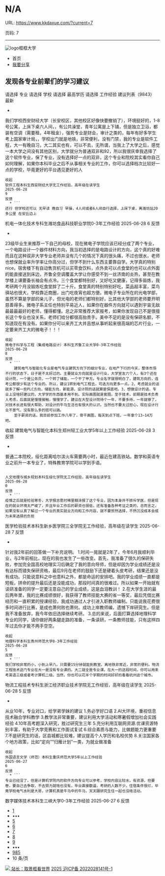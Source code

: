 # N/A

URL: https://www.kkdaxue.com/?current=7

页码: 7

---

![logo](https://www.kkdaxue.com/?current=7)框框大学
  * 首页
  * [我要分享](https://www.kkdaxue.com/post/add)


## 发现各专业前辈们的学习建议
请选择
专业
请选择
学校
请选择
最高学历
请选择
工作经验
建议列表（9843）
最新
  * ```
我们学校西安财经大学（长安校区，其他校区好像快要撤销了），环境挺好的，1-8号公寓，上床下桌六人间，，有公共澡堂，青年公寓是上下铺，但是独立卫浴，都装有空调（需要租，4年租金），强势专业是财会，审计之类的，每年有好多学生考上国家审计局，，学校出门就是地铁，非常便利，没有门禁，我的专业是软件工程，大一有晚自习，大二其实也有，可以不去，无所谓，当我上了大学之后，感觉一本大学之间没有其他区别，大学就分为普通双非和92，所以我很庆幸我选择了这个软件专业，保了专业，没有选择好一点的双非，这个专业和院校其实看你自己如何理解，如果你本科毕业之后不从事相关专业的工作，你可以选择档次比较好一点的学校，毕竟更好的平台遇见更好的人
```
收起
软件工程本科生西安财经大学无工作经验，高年级在读学生
2025-06-28
9
反馈
  * ```
还行 但学校还可以 无早读 晚自习 早操，4人间或者6人间自行选择，上床下桌，离潍坊站20多公里 在安丘边上
```

机电一体化技术专科生潍坊食品科技职业学院0-3年工作经验
2025-06-28
6
反馈
  * ```
23级毕业生来推荐一下自己的母校，现在微电子学院应该已经分成了两个专业，一个电路设计一个器件材料方向，我当初选择的是电路设计的方向，这个真的好难而且在这种双非大学专业老师并没有几个的情况下真的很头痛，不过也很水，老师也想保就业率升学率让你高分过，但学不到什么东西主要靠自学。大学真的特别nice，宿舍楼下有自动售货机可以买零食饮料，点外卖可以点食堂的也可以点外面的能直接送到床边，齐鲁全空调覆盖大学让你感受不到一丝济南的炎热，甚至在教学楼上课要备长袖会有点冷。三个食堂都特别好，又好吃又健康，记得多锻炼，我考研两个月没锻炼吃食堂胖了二十斤。食堂真的特别特别好吃，菜品超丰富，菜鸟驿站也很大，学校靠近商圈，出门吃夜宵也超方便。微电子专业所在的光电学部，虽然不算是学部的亲儿子，但光电的老师们都特别好，比其他大学部的老师要开明慈善得多。微电子系主任也特别平易近人，如果你在器件方向就可以遇到宇宙无敌最最最最好的老师，懂得都懂。总之非常推荐大家报考，如果你发现自己不是很擅长这个专业也没关系，老师们给分都很高抬贵手。美中不足的是没有保研名额，不知道现在有没有。如果你分可以来齐工大并且想从事听起来很高端的芯片行业，一定要来齐工大的微电子！！！
```
收起
微电子科学与工程（集成电路设计）本科生齐鲁工业大学0-3年工作经验
2025-06-28
8
反馈
  * ```
    建筑电气与智能化专业是电气专业建筑方向下的细分专业，在地产下行的今天，整体市场不行的状态下，日子是不太好过的。主要就业方向就是设计行业，大学室友六个人，有3个还在设计院，一个是公务员，一个转了储能，一个干了甲方。专业名字就很明白了，建筑方向的，连考公都很少有这个专业的。所以，建议1转到电气工程去，可选方向更多一点。2，考虑就业的话就多了解一些PLC方向，储能方向，新能源，设计院的话就算是保底吧。3，想做设计的话，专业上没啥好建议的，大学学的东西基本用不到。实际画图就是套图，至于技术，前期是技术负责人考虑，后面就是慢慢接触，慢慢学了。建议在大型设计院待个一年，不要多待，一年就够了，对技术长进有很大帮助，对设计的牛马生活也有很大的认识。当然也不要太过担心，现在设计行业不景气，没有那么多的班可以搞。
    至于薪资的话，我目前参加工作八年了，骨干画图，每天到点下班，一年拿个13~14万吧。
```
收起
建筑电气与智能化本科生郑州轻工业大学5年以上工作经验
2025-06-28
3
反馈
  * ```
普通二本院校，绥化距离哈尔滨火车需要两小时，最近在建高铁站。数学和英语专业之前升一本专业了，特殊教育学院可以学到手语。
```

人文地理与城乡规划本科生绥化学院无工作经验，高年级在读学生
2025-06-28
0
反馈
  * ```
疫情之后就是检验寒冬，大学报志愿时稀里糊涂报了这个专业，因为本身并不排斥学医，但是现在的就业环境太严峻了，并且毕业工作后的薪资也很低，还有准备各种考证之类的，总而言之，如果没有认真了解过一个专业的真实就业方向和工作内容，就不要贸然选择，不然沉没成本会成为未来选择的负担
```

医学检验技术本科生新乡医学院三全学院无工作经验，高年级在读学生
2025-06-28
7
反馈
  * ```
针对我2年前的回答做一下补充说明。
1.时间一晃就是2年了，今年6月我顺利毕业，与2年前相比，现在的我也发生了一些改变。首先，我准备了很久的保研失败，参加完全国高校地理实习后确定了我的意向导师，但是却因为学业成绩还是没有达标而错失保研资格，最后9月在老师的鼓励下还是硬着头皮考研，结果还是没有成功。只能说意料之中也意料之外，都是命运的安排吧。我的学业成绩一直都是短板，拼命的提升最后还是没能成功，那段时间真的很难过。所以如果一开始就有读研准备的同学一定要注意自己的学业成绩，这是血泪教训！
2.在大学生涯的最后两年里，我的比赛成绩很好，我获得了教师技能大赛的省一等奖，最后凭借比赛经历和一直积累的授课经验，我成功通过人才引进入职教师编制。只能说我花费很多时间进行比赛，是成也萧何败也萧何。成功上岸教师编，遗憾下岸研究生。但是我不准备放弃，我今年依旧选择继续考研。
3.总的来说，后面打算选择地理科学专业的同学，请你做好两条腿走路的准备，一条读研，一条教师技能，只有这样四年过去你才能不两手空空。
```
收起
地理科学本科生贵州师范大学0-3年工作经验
2025-06-28
5
反馈
  * ```
我们学校非常的小，小到上早八。只需要15分钟就能到教室。离地铁非常近，非常的便利。物流工程技术这门专业在大一是没有专业课的。大二就全是专业课。在大一的这段时间，你可以用来考英语三级或者考计算机二级。当然，你也可以花半个学期的时间好好的看看杭州这个城市。
```

物流工程技术专科生浙江经济职业技术学院无工作经验，高年级在读学生
2025-06-28
5
反馈
  * ```
从业10年，专业对口，给学弟学妹的建议
1.务必学好口语
2.AI大环境，重视信息技术融合学科教学
3.教学法非常重要，建议利用大学活动和寒暑假增加社会实践经验
4.10年高考题深入研究，胜过研究生三年
5.充分利用互联网资源.优课资源特别丰富，有助于大学竞赛和工作面试复试
6.综合素质与能力，比做题能力更重要
7.不是研究生的话，区县城都比较难，建议提高个人学历和名校优势
8.关注国家各个地方政策，比如“定向”“归雁计划”一类，为就业做准备
```
收起
外国语言文学（师范）本科生重庆师范大学5年以上工作经验
2025-06-27
6
反馈
  * ```
专业已经没了，但是计算机学院内的软件方向专业可以参考，学校内容比较水，有资源，但要卷，要自己去争取，不去努力就啥也没有，毕业直接歇逼，考研的人数不少。住宿条件很烂，毕竟学校电气水利是大哥，计算机真是牛马中的牛马，天天跟研究生住一起也没啥活动。
```

数字媒体技术本科生三峡大学0-3年工作经验
2025-06-27
6
反馈


  * [1](https://www.kkdaxue.com/?current=1)
  * •••
  * [5](https://www.kkdaxue.com/?current=5)
  * [6](https://www.kkdaxue.com/?current=6)
  * [7](https://www.kkdaxue.com/?current=7)
  * [8](https://www.kkdaxue.com/?current=8)
  * [9](https://www.kkdaxue.com/?current=9)
  * •••
  * [985](https://www.kkdaxue.com/?current=985)
  * 10 条/页


[![](https://www.kkdaxue.com/?current=7) 站长：取景框看世界](https://space.bilibili.com/40427625 "1")[](https://space.bilibili.com/12890453 "2")[](https://www.laoyujianli.com "resume")
[2025 沪ICP备 2022028141号-1](https://beian.miit.gov.cn/)
